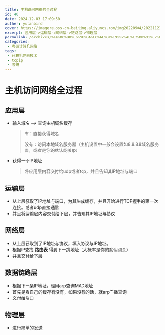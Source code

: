 ```yaml
---
title: 主机访问网络的全过程
id: 40
date: 2024-12-03 17:09:50
auther: yutanbird
cover: https://imagere.oss-cn-beijing.aliyuncs.com/img20220904/20221123214158.png
excerpt: 应用层->运输层->网络层->链路层->物理层
permalink: /archives/%E4%B8%BB%E6%9C%BA%E8%AE%BF%E9%97%AE%E7%BD%91%E7%BB%9C%E7%9A%84%E5%85%A8%E8%BF%87%E7%A8%8B
categories:
 - 考研计算机网络
tags: 
 - 计算机网络技术
 - tcpip
 - 考研
---
```




# 主机访问网络全过程

## 应用层

- 输入域名 --> 查询主机域名缓存

  > 有：直接获得域名
  >
  > 没有：访问本地域名服务器（主机设置中一般会设置如8.8.8.8域名服务器，或者是你的默认网关ip）

- 获得一个IP地址

  > 将应用层内容交付给udp或者tcp，并且告知其IP地址与端口

## 运输层

- 从上层获取了IP地址与端口，为其生成缓存，并且开始进行TCP握手的第一次连接。或者udp直接通信
- 并且将运输层内容交付给下层，并告知其IP地址与协议

## 网络层

- 从上层获取到了IP地址与协议，填入协议与IP地址。
- 根据IP查找 **路由表** 得到下一跳地址（大概率是你的默认网关）
- 并且交付给下层

## 数据链路层

- 根据下一条IP地址，理用arp查询MAC地址
- 首先是看自己的缓存有没有，如果没有的话，就arp广播查询
- 交付给端口

## 物理层

- 进行简单的发送